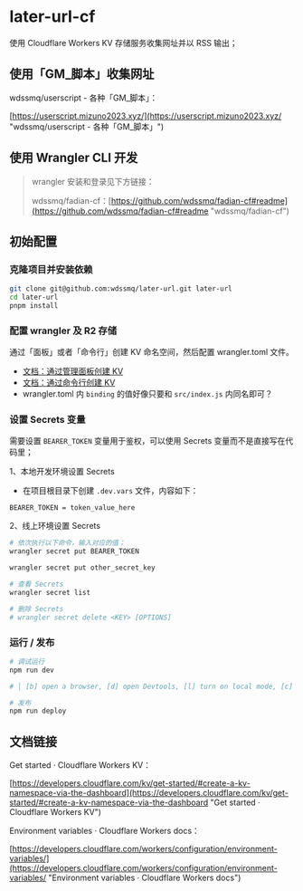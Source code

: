 # later-url-cf
使用 Cloudflare Workers KV 存储服务收集网址并以 RSS 输出；

## 使用「GM_脚本」收集网址

wdssmq/userscript - 各种「GM\_脚本」：

[https://userscript.mizuno2023.xyz/](https://userscript.mizuno2023.xyz/ "wdssmq/userscript - 各种「GM\_脚本」")

## 使用 Wrangler CLI 开发

> wrangler 安装和登录见下方链接：
>
> wdssmq/fadian-cf：[https://github.com/wdssmq/fadian-cf#readme](https://github.com/wdssmq/fadian-cf#readme "wdssmq/fadian-cf")


## 初始配置

### 克隆项目并安装依赖

```bash
git clone git@github.com:wdssmq/later-url.git later-url
cd later-url
pnpm install

```

### 配置 wrangler 及 R2 存储

通过「面板」或者「命令行」创建 KV 命名空间，然后配置 wrangler.toml 文件。

- [文档：通过管理面板创建 KV](https://developers.cloudflare.com/kv/get-started/#create-a-kv-namespace-via-the-dashboard "文档：通过管理面板创建 KV")
- [文档：通过命令行创建 KV](https://developers.cloudflare.com/kv/get-started/#create-a-kv-namespace-via-wrangler "文档：通过命令行创建 KV")
- wrangler.toml 内 `binding` 的值好像只要和 `src/index.js` 内同名即可？


### 设置 Secrets 变量

需要设置 `BEARER_TOKEN` 变量用于鉴权，可以使用 Secrets 变量而不是直接写在代码里；

1、本地开发环境设置 Secrets

- 在项目根目录下创建 `.dev.vars` 文件，内容如下：

```dotenv
BEARER_TOKEN = token_value_here

```

2、线上环境设置 Secrets

```bash
# 依次执行以下命令，输入对应的值；
wrangler secret put BEARER_TOKEN

wrangler secret put other_secret_key

# 查看 Secrets
wrangler secret list

# 删除 Secrets
# wrangler secret delete <KEY> [OPTIONS]

```

### 运行 / 发布

```bash
# 调试运行
npm run dev

# │ [b] open a browser, [d] open Devtools, [l] turn on local mode, [c] clear console, [x] to exit

```

```bash
# 发布
npm run deploy

```

## 文档链接

Get started · Cloudflare Workers KV：

[https://developers.cloudflare.com/kv/get-started/#create-a-kv-namespace-via-the-dashboard](https://developers.cloudflare.com/kv/get-started/#create-a-kv-namespace-via-the-dashboard "Get started · Cloudflare Workers KV")

Environment variables · Cloudflare Workers docs：

[https://developers.cloudflare.com/workers/configuration/environment-variables/](https://developers.cloudflare.com/workers/configuration/environment-variables/ "Environment variables · Cloudflare Workers docs")
